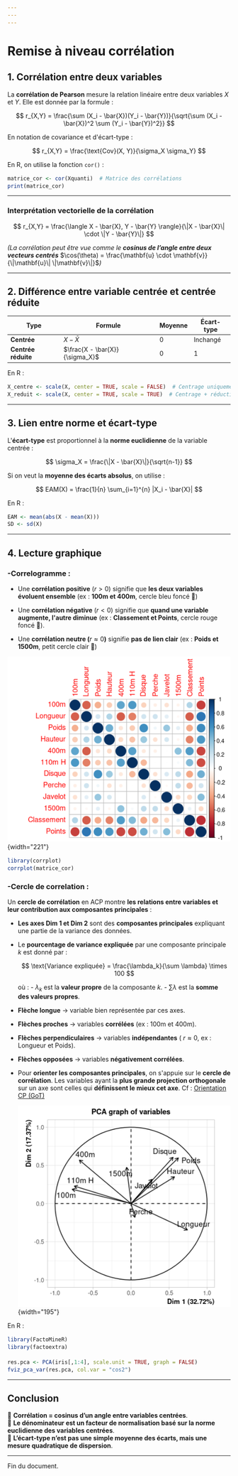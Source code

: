 ```yaml
---
---
---
```


# Remise à niveau corrélation

## 1. Corrélation entre deux variables

La **corrélation de Pearson** mesure la relation linéaire entre deux variables $X$ et $Y$. Elle est donnée par la formule :

$$
r_{X,Y} = \frac{\sum (X_i - \bar{X})(Y_i - \bar{Y})}{\sqrt{\sum (X_i - \bar{X})^2 \sum (Y_i - \bar{Y})^2}}
$$

En notation de covariance et d'écart-type :

$$
r_{X,Y} = \frac{\text{Cov}(X, Y)}{\sigma_X \sigma_Y}
$$

En R, on utilise la fonction `cor()` :

``` r
matrice_cor <- cor(Xquanti)  # Matrice des corrélations
print(matrice_cor)
```

------------------------------------------------------------------------

### Interprétation vectorielle de la corrélation

$$
r_{X,Y} = \frac{\langle X - \bar{X}, Y - \bar{Y} \rangle}{\|X - \bar{X}\| \cdot \|Y - \bar{Y}\|}
$$

*(La corrélation peut être vue comme le **cosinus de l’angle entre deux vecteurs centrés*** $\cos(\theta) = \frac{\mathbf{u} \cdot \mathbf{v}}{\|\mathbf{u}\| \|\mathbf{v}\|}$*)*

------------------------------------------------------------------------

## 2. Différence entre variable centrée et centrée réduite

| Type                | Formule                        | Moyenne | Écart-type |
|---------------------|--------------------------------|---------|------------|
| **Centrée**         | $X - \bar{X}$                  | 0       | Inchangé   |
| **Centrée réduite** | $\frac{X - \bar{X}}{\sigma_X}$ | 0       | 1          |

En R :

``` r
X_centre <- scale(X, center = TRUE, scale = FALSE)  # Centrage uniquement
X_reduit <- scale(X, center = TRUE, scale = TRUE)  # Centrage + réduction
```

------------------------------------------------------------------------

## 3. Lien entre norme et écart-type

L'**écart-type** est proportionnel à la **norme euclidienne** de la variable centrée :

$$
\sigma_X = \frac{\|X - \bar{X}\|}{\sqrt{n-1}}
$$

Si on veut la **moyenne des écarts absolus**, on utilise :

$$
EAM(X) = \frac{1}{n} \sum_{i=1}^{n} |X_i - \bar{X}|
$$

En R :

``` r
EAM <- mean(abs(X - mean(X)))
SD <- sd(X)
```

------------------------------------------------------------------------

## 4. Lecture graphique

### -Correlogramme :

-   Une **corrélation positive** ($r > 0$) signifie que **les deux variables évoluent ensemble** (ex : **100m et 400m**, cercle bleu foncé 🔵)

-   Une **corrélation négative** ($r < 0$) signifie que **quand une variable augmente, l'autre diminue** (ex : **Classement et Points**, cercle rouge foncé 🔴).

-   Une **corrélation neutre (**$r \approx 0$**)** signifie **pas de lien clair** (ex : **Poids et 1500m**, petit cercle clair 🔘)

![](images/clipboard-737039394.png){width="221"}

``` r
library(corrplot)
corrplot(matrice_cor)
```

### -Cercle de correlation :

Un **cercle de corrélation** en ACP montre **les relations entre variables et leur contribution aux composantes principales** :

-   **Les axes Dim 1 et Dim 2** sont des **composantes principales** expliquant une partie de la variance des données.

-   Le **pourcentage de variance expliquée** par une composante principale $k$ est donné par :

    $$
    \text{Variance expliquée} = \frac{\lambda_k}{\sum \lambda} \times 100
    $$

    où : - $\lambda_k$ est la **valeur propre** de la composante $k$. - $\sum \lambda$ est la **somme des valeurs propres**.

-   **Flèche longue** → variable bien représentée par ces axes.

-   **Flèches proches** → variables **corrélées** (ex : 100m et 400m).

-   **Flèches perpendiculaires** → variables **indépendantes** ( $r \approx 0$, ex : Longueur et Poids).

-   **Flèches opposées** → variables **négativement corrélées**.

-   Pour **orienter les composantes principales**, on s'appuie sur le **cercle de corrélation**. Les variables ayant la **plus grande projection orthogonale** sur un axe sont celles qui **définissent le mieux cet axe**. Cf : [Orientation CP (GoT)](https://youtu.be/VdpNEjStT5g?si=QHf3sETdT7dQidXp&t=534)

    ![](images/clipboard-3132039144.png){width="195"}

En R :

``` r
library(FactoMineR)
library(factoextra)

res.pca <- PCA(iris[,1:4], scale.unit = TRUE, graph = FALSE)
fviz_pca_var(res.pca, col.var = "cos2")
```

------------------------------------------------------------------------

## Conclusion

📌 **Corrélation = cosinus d’un angle entre variables centrées**.\
📌 **Le dénominateur est un facteur de normalisation basé sur la norme euclidienne des variables centrées**.\
📌 **L’écart-type n’est pas une simple moyenne des écarts, mais une mesure quadratique de dispersion**.

------------------------------------------------------------------------

Fin du document.
